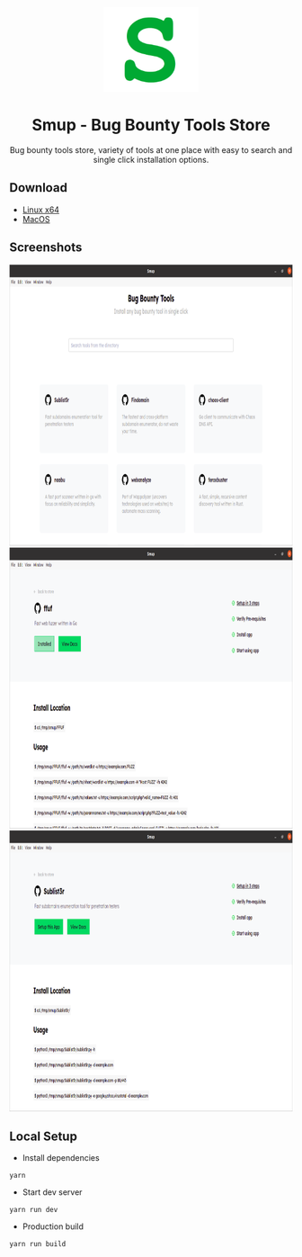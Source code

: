 <div align="center">

<img src="smup.png" height="150">

# Smup - Bug Bounty Tools Store

Bug bounty tools store, variety of tools at one place with easy to search and single click installation options.

</div>

## Download

- [Linux x64](https://www.dropbox.com/s/b3zjb7vms8mb1pj/smup_0.0.1_amd64.deb)
- [MacOS](https://www.dropbox.com/s/397mv3nak0yroa1/smup_0.0.1.dmg)


## Screenshots


<div align="center">
<img src="screenshots/1.png" height="500" width="700">
<img src="screenshots/2.png" height="500" width="700">
<img src="screenshots/3.png" height="500" width="700">
</div>



## Local Setup


- Install dependencies

```
yarn
```

- Start dev server

```
yarn run dev
```

- Production build

```
yarn run build
```

